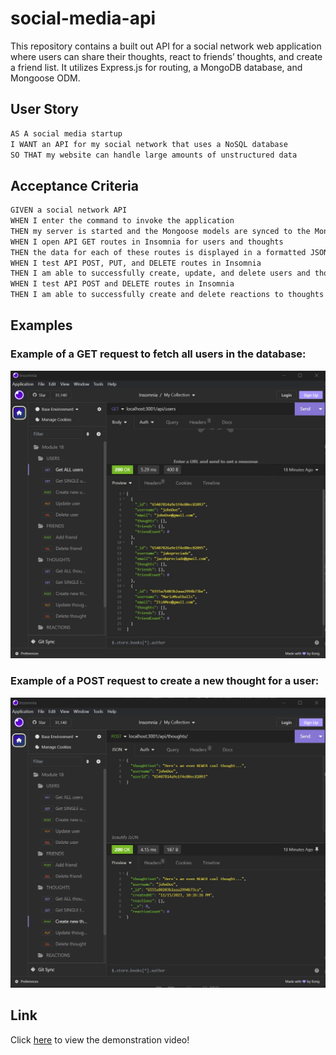 # social-media-api
This repository contains a built out API for a social network web application where users can share their 
thoughts, react to friends’ thoughts, and create a friend list. It utilizes Express.js for routing, a MongoDB
database, and Mongoose ODM.

## User Story
```md
AS A social media startup
I WANT an API for my social network that uses a NoSQL database
SO THAT my website can handle large amounts of unstructured data
```

## Acceptance Criteria
```md
GIVEN a social network API
WHEN I enter the command to invoke the application
THEN my server is started and the Mongoose models are synced to the MongoDB database
WHEN I open API GET routes in Insomnia for users and thoughts
THEN the data for each of these routes is displayed in a formatted JSON
WHEN I test API POST, PUT, and DELETE routes in Insomnia
THEN I am able to successfully create, update, and delete users and thoughts in my database
WHEN I test API POST and DELETE routes in Insomnia
THEN I am able to successfully create and delete reactions to thoughts and add and remove friends to a user’s friend list
```

## Examples

### Example of a GET request to fetch all users in the database:
<img src="./assets/images/getAllUsers.jpg" alt="List of all users in the database.">

### Example of a POST request to create a new thought for a user:
<img src="./assets/images/createThought.jpg" alt="Creating/POSTing a new thought.">

## Link

Click <a href="https://drive.google.com/file/d/1L3l_Q-PzCyyGoJECHl_UsT86dbzpz1va/view">here</a> to view the demonstration video! 

